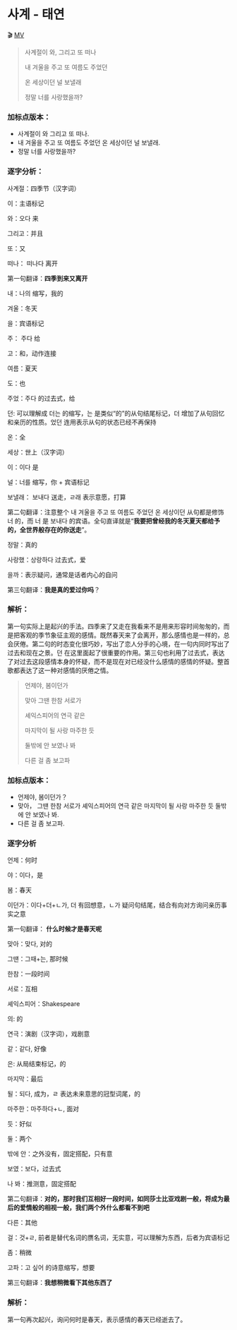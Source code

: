 # 사계 - 태연

🎬 [MV](https://www.youtube.com/watch?v=4HG_CJzyX6A)


> 사계절이 와, 그리고 또 떠나
>
> 내 겨울을 주고 또 여름도 주었던
>
> 온 세상이던 널 보낼래 
>
> 정말 너를 사랑했을까? 

### 加标点版本：

* 사계절이 와 그리고 또 떠나. 
* 내 겨울을 주고 또 여름도 주었던 온 세상이던 널 보낼래. 
* 정말 너를 사랑했을까? 

### 逐字分析：

사계절：四季节（汉字词）

이：主语标记

와：오다 来

그리고：并且

또：又

떠나： 떠나다 离开

第一句翻译：**四季到来又离开**

내：나의 缩写，我的

겨울：冬天

을：宾语标记

주： 주다 给

고：和，动作连接

여름：夏天

도：也

주었：주다 的过去式，给

던: 可以理解成 더는 的缩写，는 是类似“的”的从句结尾标记，더 增加了从句回忆和亲历的性质。었던 连用表示从句的状态已经不再保持

온：全

세상：世上（汉字词）

이：이다 是

널：너를 缩写，你 + 宾语标记

보낼래： 보내다 送走，ㄹ래 表示意愿，打算

第二句翻译：注意整个 내 겨울을 주고 또 여름도 주었던 온 세상이던 从句都是修饰 너 的，而 너 是 보내다 的宾语。全句直译就是“**我要把曾经我的冬天夏天都给予的，全世界般存在的你送走**”。

정말：真的

사랑했：상랑하다 过去式，爱

을까：表示疑问，通常是话者内心的自问

第三句翻译：**我是真的爱过你吗**？

### 解析：

第一句实际上是起兴的手法。四季来了又走在我看来不是用来形容时间匆匆的，而是把客观的季节象征主观的感情。既然春天来了会离开，那么感情也是一样的，总会厌倦。第二句的时态变化很巧妙，写出了恋人分手的心境，在一句内同时写出了过去和现在之景。던 在这里面起了很重要的作用。第三句也利用了过去式，表达了对过去这段感情本身的怀疑，而不是现在对已经没什么感情的感情的怀疑。整首歌都表达了这一种对感情的厌倦之情。



> 언제야, 봄이던가
>
> 맞아 그땐 한참 서로가
>
> 셰익스피어의 연극 같은
>
> 마지막이 될 사랑 마주한 듯
>
> 둘밖에 안 보였나 봐
>
> 다른 걸 좀 보고파

### 加标点版本：

* 언제야, 봄이던가？
* 맞아， 그땐 한참 서로가 셰익스피어의 연극 같은 마지막이 될 사랑 마주한 듯 둘밖에 안 보였나 봐.
* 다른 걸 좀 보고파.

### 逐字分析

언제：何时

야：이다，是

봄：春天

이던가：이다+더+ㄴ가, 더 有回想意，ㄴ가 疑问句结尾，结合有向对方询问亲历事实之意

第一句翻译： **什么时候才是春天呢**

맞아：맞다, 对的

그땐：그때+는, 那时候

한참：一段时间

서로：互相

셰익스피어：Shakespeare

의: 的

연극：演剧（汉字词），戏剧意

같：같다, 好像

은: 从局结束标记，的

마지막：最后

될：되다, 成为，ㄹ 表达未来意思的冠型词尾，的

마주한：마주하다+ㄴ, 面对

듯：好似

둘：两个

밖에 안：之外没有，固定搭配，只有意

보였：보다，过去式

나 봐：推测意，固定搭配

第二句翻译：**对的，那时我们互相好一段时间，如同莎士比亚戏剧一般，将成为最后的爱情般的相视一般，我们两个外什么都看不到吧**

다른：其他

걸：것+ㄹ, 前者是替代名词的赝名词，无实意，可以理解为东西，后者为宾语标记

좀：稍微

고파：고 싶어 的诗意缩写，想要

第三句翻译：**我想稍微看下其他东西了**

### 解析：

第一句再次起兴，询问何时是春天，表示感情的春天已经逝去了。